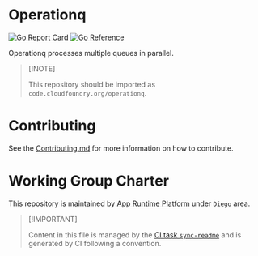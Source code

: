 # Operationq

[![Go Report
Card](https://goreportcard.com/badge/code.cloudfoundry.org/operationq)](https://goreportcard.com/report/code.cloudfoundry.org/operationq)
[![Go
Reference](https://pkg.go.dev/badge/code.cloudfoundry.org/operationq.svg)](https://pkg.go.dev/code.cloudfoundry.org/operationq)

Operationq processes multiple queues in parallel.

> \[!NOTE\]
>
> This repository should be imported as
> `code.cloudfoundry.org/operationq`.

# Contributing

See the [Contributing.md](./.github/CONTRIBUTING.md) for more
information on how to contribute.

# Working Group Charter

This repository is maintained by [App Runtime
Platform](https://github.com/cloudfoundry/community/blob/main/toc/working-groups/app-runtime-platform.md)
under `Diego` area.

> \[!IMPORTANT\]
>
> Content in this file is managed by the [CI task
> `sync-readme`](https://github.com/cloudfoundry/wg-app-platform-runtime-ci/blob/main/shared/tasks/sync-readme/metadata.yml)
> and is generated by CI following a convention.
